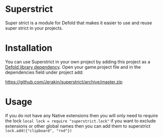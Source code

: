 # Superstrict
Super strict is a module for Defold that makes it easier to use and reuse super strict in your projects.


# Installation
You can use Superstrict in your own project by adding this project as a [Defold library dependency](http://www.defold.com/manuals/libraries/). Open your game.project file and in the dependencies field under project add:

https://github.com/Jerakin/superstrict/archive/master.zip


# Usage
If you do not have any Native extensions then you will only need to require the lock `local lock = require "superstrict.lock"` if you want to exclude extensions or other global names then you can add them to superstrict `lock.add({"clipboard", "rnd"})`
